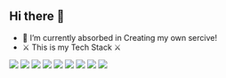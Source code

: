 ## Hi there 👋
- 🌱 I’m currently absorbed in Creating my own sercive!
- ⚔ This is my Tech Stack ⚔
<img src="https://img.shields.io/badge/HTML-E34F26.svg?style=for-the-badge&logo=html5&logoColor=FFFFFF" />
<img src="https://img.shields.io/badge/CSS-1572B6.svg?style=for-the-badge&logo=css3&logoColor=FFFFFF" />
<img src="https://img.shields.io/badge/JavaScript-F7DF1E.svg?style=for-the-badge&logo=javascript&logoColor=FFFFFF" />
<img src="https://img.shields.io/badge/React.js-61DAFB.svg?style=for-the-badge&logo=react&logoColor=FFFFFF" />
<img src="https://img.shields.io/badge/Node.js-5FA04E.svg?style=for-the-badge&logo=node.js&logoColor=FFFFFF" />
<img src="https://img.shields.io/badge/Express-000000.svg?style=for-the-badge&logo=express&logoColor=FFFFFF" />
<img src="https://img.shields.io/badge/Pug-A86454.svg?style=for-the-badge&logo=pug&logoColor=FFFFFF" />
<img src="https://img.shields.io/badge/MongoDB-48A248.svg?style=for-the-badge&logo=mongodb&logoColor=FFFFFF" />
<img src="https://img.shields.io/badge/Mongoose-880000.svg?style=for-the-badge&logo=mongoose&logoColor=FFFFFF" />
